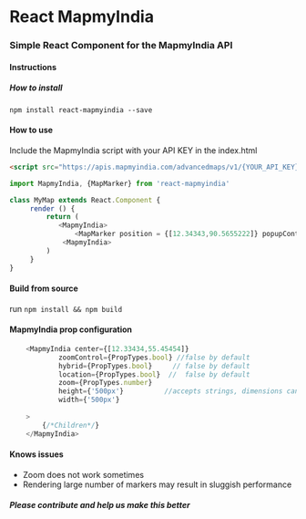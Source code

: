 # React MapmyIndia

### Simple React Component for the MapmyIndia API

#### Instructions

##### How to install
`npm install react-mapmyindia --save`

#### How to use 

Include the MapmyIndia script with your API KEY in the index.html
```html
<script src="https://apis.mapmyindia.com/advancedmaps/v1/{YOUR_API_KEY}/map_load?v=0.1"}></script>

```
```javascript
import MapmyIndia, {MapMarker} from 'react-mapmyindia'

class MyMap extends React.Component {
	 render () {
		 return (
		 	<MapmyIndia>
			 	<MapMarker position = {[12.34343,90.5655222]} popupContent = {"My-place"} />
			 <MapmyIndia>
		 )
	 }
}
```
#### Build from source
run `npm install && npm build` 

#### MapmyIndia prop configuration
```javascript
	<MapmyIndia center={[12.33434,55.45454]} 
		    zoomControl={PropTypes.bool} //false by default
		    hybrid={PropTypes.bool}     // false by default
		    location={PropTypes.bool}  //  false by default
		    zoom={PropTypes.number}   
		    height={'500px'}          //accepts strings, dimensions can be specified in any unit
		    width={'500px'}
		    
	>
		{/*Children*/}
	</MapmyIndia>
```


#### Knows issues

- Zoom does not work sometimes
- Rendering large number of markers may result in sluggish performance

##### Please contribute and help us make this better

